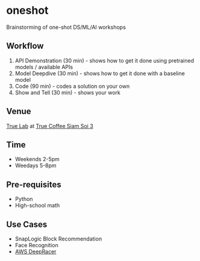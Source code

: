 # oneshot
Brainstorming of one-shot DS/ML/AI workshops

## Workflow
1. API Demonstration (30 min) - shows how to get it done using pretrained models / available APIs
2. Model Deepdive (30 min) - shows how to get it done with a baseline model
3. Code (90 min) - codes a solution on your own
4. Show and Tell (30 min) - shows your work

## Venue
[True Lab](https://truelab.info/) at [True Coffee Siam Soi 3](https://goo.gl/maps/sUTJ5f5BiXq)

## Time
* Weekends 2-5pm
* Weedays 5-8pm

## Pre-requisites
* Python
* High-school math

## Use Cases
* SnapLogic Block Recommendation
* Face Recognition
* [AWS DeepRacer](https://aws.amazon.com/deepracer/)

